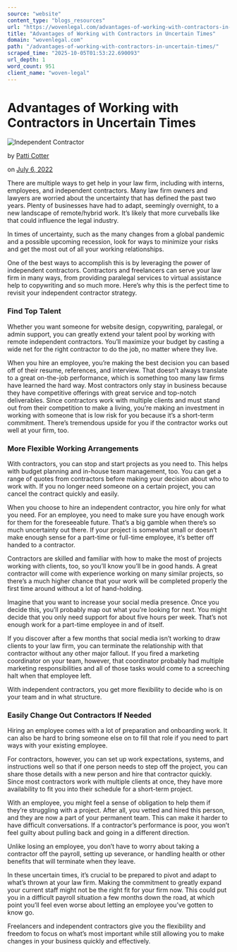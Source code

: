 ```yaml
---
source: "website"
content_type: "blogs_resources"
url: "https://wovenlegal.com/advantages-of-working-with-contractors-in-uncertain-times/"
title: "Advantages of Working with Contractors in Uncertain Times"
domain: "wovenlegal.com"
path: "/advantages-of-working-with-contractors-in-uncertain-times/"
scraped_time: "2025-10-05T01:53:22.690093"
url_depth: 1
word_count: 951
client_name: "woven-legal"
---
```


# Advantages of Working with Contractors in Uncertain Times

![Independent Contractor](https://wovenlegal.com/wp-content/uploads/2022/07/Independent-Contractor.jpg)

by [Patti Cotter](https://wovenlegal.com/author/patti-cotter/)

on [July 6, 2022](https://wovenlegal.com/2022/07/06/)

There are multiple ways to get help in your law firm, including with interns, employees, and independent contractors. Many law firm owners and lawyers are worried about the uncertainty that has defined the past two years. Plenty of businesses have had to adapt, seemingly overnight, to a new landscape of remote/hybrid work. It’s likely that more curveballs like that could influence the legal industry.

In times of uncertainty, such as the many changes from a global pandemic and a possible upcoming recession, look for ways to minimize your risks and get the most out of all your working relationships.

One of the best ways to accomplish this is by leveraging the power of independent contractors. Contractors and freelancers can serve your law firm in many ways, from providing paralegal services to virtual assistance help to copywriting and so much more. Here’s why this is the perfect time to revisit your independent contractor strategy.

### Find Top Talent

Whether you want someone for website design, copywriting, paralegal, or admin support, you can greatly extend your talent pool by working with remote independent contractors. You’ll maximize your budget by casting a wide net for the right contractor to do the job, no matter where they live.

When you hire an employee, you’re making the best decision you can based off of their resume, references, and interview. That doesn’t always translate to a great on-the-job performance, which is something too many law firms have learned the hard way. Most contractors only stay in business because they have competitive offerings with great service and top-notch deliverables. Since contractors work with multiple clients and must stand out from their competition to make a living, you’re making an investment in working with someone that is low risk for you because it’s a short-term commitment. There’s tremendous upside for you if the contractor works out well at your firm, too.

### More Flexible Working Arrangements

With contractors, you can stop and start projects as you need to. This helps with budget planning and in-house team management, too. You can get a range of quotes from contractors before making your decision about who to work with. If you no longer need someone on a certain project, you can cancel the contract quickly and easily.

When you choose to hire an independent contractor, you hire only for what you need. For an employee, you need to make sure you have enough work for them for the foreseeable future. That’s a big gamble when there’s so much uncertainty out there. If your project is somewhat small or doesn’t make enough sense for a part-time or full-time employee, it’s better off handed to a contractor.

Contractors are skilled and familiar with how to make the most of projects working with clients, too, so you’ll know you’ll be in good hands. A great contractor will come with experience working on many similar projects, so there’s a much higher chance that your work will be completed properly the first time around without a lot of hand-holding.

Imagine that you want to increase your social media presence. Once you decide this, you’ll probably map out what you’re looking for next. You might decide that you only need support for about five hours per week. That’s not enough work for a part-time employee in and of itself.

If you discover after a few months that social media isn’t working to draw clients to your law firm, you can terminate the relationship with that contractor without any other major fallout. If you fired a marketing coordinator on your team, however, that coordinator probably had multiple marketing responsibilities and all of those tasks would come to a screeching halt when that employee left.

With independent contractors, you get more flexibility to decide who is on your team and in what structure.

### Easily Change Out Contractors If Needed

Hiring an employee comes with a lot of preparation and onboarding work. It can also be hard to bring someone else on to fill that role if you need to part ways with your existing employee.

For contractors, however, you can set up work expectations, systems, and instructions well so that if one person needs to step off the project, you can share those details with a new person and hire that contractor quickly. Since most contractors work with multiple clients at once, they have more availability to fit you into their schedule for a short-term project.

With an employee, you might feel a sense of obligation to help them if they’re struggling with a project. After all, you vetted and hired this person, and they are now a part of your permanent team. This can make it harder to have difficult conversations. If a contractor’s performance is poor, you won’t feel guilty about pulling back and going in a different direction.

Unlike losing an employee, you don’t have to worry about taking a contractor off the payroll, setting up severance, or handling health or other benefits that will terminate when they leave.

In these uncertain times, it’s crucial to be prepared to pivot and adapt to what’s thrown at your law firm. Making the commitment to greatly expand your current staff might not be the right fit for your firm now. This could put you in a difficult payroll situation a few months down the road, at which point you’ll feel even worse about letting an employee you’ve gotten to know go.

Freelancers and independent contractors give you the flexibility and freedom to focus on what’s most important while still allowing you to make changes in your business quickly and effectively.